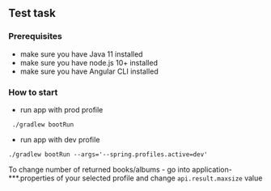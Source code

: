 ## Test task

### Prerequisites

- make sure you have Java 11 installed
- make sure you have node.js 10+ installed
- make sure you have Angular CLI installed



### How to start

- run app with prod profile
```
 ./gradlew bootRun
```

- run app with dev profile
```
./gradlew bootRun --args='--spring.profiles.active=dev'
```

To change number of returned books/albums - 
go into application-***.properties of your selected profile and change
`api.result.maxsize` value